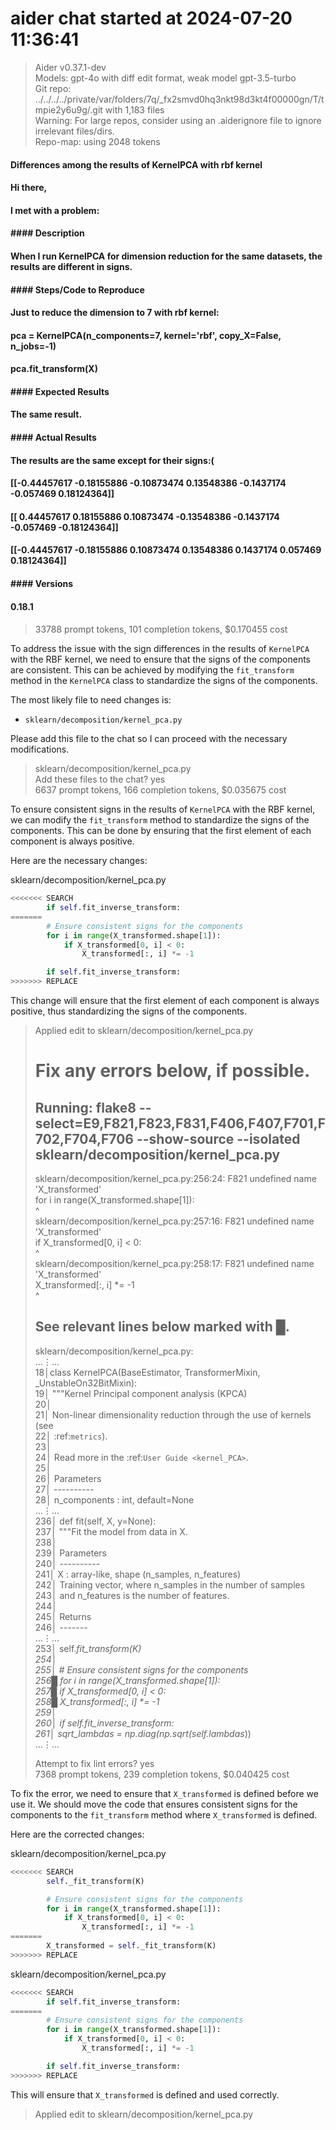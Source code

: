 
# aider chat started at 2024-07-20 11:36:41

> Aider v0.37.1-dev  
> Models: gpt-4o with diff edit format, weak model gpt-3.5-turbo  
> Git repo: ../../../../private/var/folders/7q/_fx2smvd0hq3nkt98d3kt4f00000gn/T/tmpie2y6u9g/.git with 1,183 files  
> Warning: For large repos, consider using an .aiderignore file to ignore irrelevant files/dirs.  
> Repo-map: using 2048 tokens  

#### Differences among the results of KernelPCA with rbf kernel  
#### Hi there,  
#### I met with a problem:  
####   
#### #### Description  
#### When I run KernelPCA for dimension reduction for the same datasets, the results are different in signs.  
####   
#### #### Steps/Code to Reproduce  
#### Just to reduce the dimension to 7 with rbf kernel:  
#### pca = KernelPCA(n_components=7, kernel='rbf', copy_X=False, n_jobs=-1)  
#### pca.fit_transform(X)  
####   
#### #### Expected Results  
#### The same result.  
####   
#### #### Actual Results  
#### The results are the same except for their signs:(  
#### [[-0.44457617 -0.18155886 -0.10873474  0.13548386 -0.1437174  -0.057469	0.18124364]]   
####   
#### [[ 0.44457617  0.18155886  0.10873474 -0.13548386 -0.1437174  -0.057469 -0.18124364]]   
####   
#### [[-0.44457617 -0.18155886  0.10873474  0.13548386  0.1437174   0.057469  0.18124364]]   
####   
#### #### Versions  
#### 0.18.1  
####  
> 33788 prompt tokens, 101 completion tokens, $0.170455 cost  

To address the issue with the sign differences in the results of `KernelPCA` with the RBF kernel, we need to ensure that the signs of the components are consistent. This can be achieved by modifying the `fit_transform` method in the `KernelPCA` class to standardize the signs of the components.

The most likely file to need changes is:
- `sklearn/decomposition/kernel_pca.py`

Please add this file to the chat so I can proceed with the necessary modifications.

> sklearn/decomposition/kernel_pca.py  
> Add these files to the chat? yes  
> 6637 prompt tokens, 166 completion tokens, $0.035675 cost  

To ensure consistent signs in the results of `KernelPCA` with the RBF kernel, we can modify the `fit_transform` method to standardize the signs of the components. This can be done by ensuring that the first element of each component is always positive.

Here are the necessary changes:

sklearn/decomposition/kernel_pca.py
```python
<<<<<<< SEARCH
        if self.fit_inverse_transform:
=======
        # Ensure consistent signs for the components
        for i in range(X_transformed.shape[1]):
            if X_transformed[0, i] < 0:
                X_transformed[:, i] *= -1

        if self.fit_inverse_transform:
>>>>>>> REPLACE
```

This change will ensure that the first element of each component is always positive, thus standardizing the signs of the components.

> Applied edit to sklearn/decomposition/kernel_pca.py  
>  
> # Fix any errors below, if possible.  
>  
> ## Running: flake8 --select=E9,F821,F823,F831,F406,F407,F701,F702,F704,F706 --show-source --isolated sklearn/decomposition/kernel_pca.py  
>  
> sklearn/decomposition/kernel_pca.py:256:24: F821 undefined name 'X_transformed'  
> for i in range(X_transformed.shape[1]):  
> ^  
> sklearn/decomposition/kernel_pca.py:257:16: F821 undefined name 'X_transformed'  
> if X_transformed[0, i] < 0:  
> ^  
> sklearn/decomposition/kernel_pca.py:258:17: F821 undefined name 'X_transformed'  
> X_transformed[:, i] *= -1  
> ^  
>  
> ## See relevant lines below marked with █.  
>  
> sklearn/decomposition/kernel_pca.py:  
> ...⋮...  
> 18│class KernelPCA(BaseEstimator, TransformerMixin, _UnstableOn32BitMixin):  
> 19│    """Kernel Principal component analysis (KPCA)  
> 20│  
> 21│    Non-linear dimensionality reduction through the use of kernels (see  
> 22│    :ref:`metrics`).  
> 23│  
> 24│    Read more in the :ref:`User Guide <kernel_PCA>`.  
> 25│  
> 26│    Parameters  
> 27│    ----------  
> 28│    n_components : int, default=None  
> ...⋮...  
> 236│    def fit(self, X, y=None):  
> 237│        """Fit the model from data in X.  
> 238│  
> 239│        Parameters  
> 240│        ----------  
> 241│        X : array-like, shape (n_samples, n_features)  
> 242│            Training vector, where n_samples in the number of samples  
> 243│            and n_features is the number of features.  
> 244│  
> 245│        Returns  
> 246│        -------  
> ...⋮...  
> 253│        self._fit_transform(K)  
> 254│  
> 255│        # Ensure consistent signs for the components  
> 256█        for i in range(X_transformed.shape[1]):  
> 257█            if X_transformed[0, i] < 0:  
> 258█                X_transformed[:, i] *= -1  
> 259│  
> 260│        if self.fit_inverse_transform:  
> 261│            sqrt_lambdas = np.diag(np.sqrt(self.lambdas_))  
> ...⋮...  
>  
> Attempt to fix lint errors? yes  
> 7368 prompt tokens, 239 completion tokens, $0.040425 cost  

To fix the error, we need to ensure that `X_transformed` is defined before we use it. We should move the code that ensures consistent signs for the components to the `fit_transform` method where `X_transformed` is defined.

Here are the corrected changes:

sklearn/decomposition/kernel_pca.py
```python
<<<<<<< SEARCH
        self._fit_transform(K)

        # Ensure consistent signs for the components
        for i in range(X_transformed.shape[1]):
            if X_transformed[0, i] < 0:
                X_transformed[:, i] *= -1
=======
        X_transformed = self._fit_transform(K)
>>>>>>> REPLACE
```

sklearn/decomposition/kernel_pca.py
```python
<<<<<<< SEARCH
        if self.fit_inverse_transform:
=======
        # Ensure consistent signs for the components
        for i in range(X_transformed.shape[1]):
            if X_transformed[0, i] < 0:
                X_transformed[:, i] *= -1

        if self.fit_inverse_transform:
>>>>>>> REPLACE
```

This will ensure that `X_transformed` is defined and used correctly.

> Applied edit to sklearn/decomposition/kernel_pca.py  
